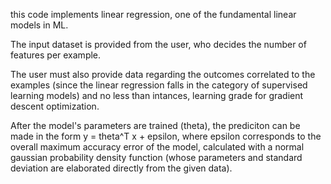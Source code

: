this code implements linear regression, one of the fundamental linear models in ML.

The input dataset is provided from the user, who decides the number of features per example.

The user must also provide data regarding the outcomes correlated to the examples (since the linear regression falls in the category of supervised learning models)
and no less than intances, learning grade for gradient descent optimization.

After the model's parameters are trained (theta), the prediciton can be made in the form y = theta^T x + epsilon, where epsilon corresponds to the overall maximum
accuracy error of the model, calculated with a normal gaussian probability density function (whose parameters and standard deviation are elaborated directly from
the given data).
